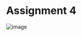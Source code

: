 # Assignment 4
![image](https://github.com/user-attachments/assets/83fad981-e320-4413-b745-fc2f30aa8a5d)
